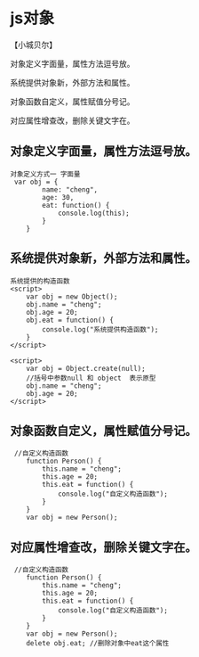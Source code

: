 # js对象

【小城贝尔】

对象定义字面量，属性方法逗号放。

系统提供对象新，外部方法和属性。

对象函数自定义，属性赋值分号记。

对应属性增查改，删除关键文字在。


## 对象定义字面量，属性方法逗号放。
    对象定义方式一 字面量
     var obj = {
            name: "cheng",
            age: 30,
            eat: function() {
                console.log(this);
            }
        }
## 系统提供对象新，外部方法和属性。
    系统提供的构造函数
    <script>
        var obj = new Object();
        obj.name = "cheng";
        obj.age = 20;
        obj.eat = function() {
            console.log("系统提供构造函数");
        }
    </script>

    <script>
        var obj = Object.create(null);
        //括号中参数null 和 object  表示原型
        obj.name = "cheng";
        obj.age = 20;
    </script>
## 对象函数自定义，属性赋值分号记。
     //自定义构造函数
        function Person() {
            this.name = "cheng";
            this.age = 20;
            this.eat = function() {
                console.log("自定义构造函数");
            }
        }
        var obj = new Person();
## 对应属性增查改，删除关键文字在。
     //自定义构造函数
        function Person() {
            this.name = "cheng";
            this.age = 20;
            this.eat = function() {
                console.log("自定义构造函数");
            }
        }
        var obj = new Person();
        delete obj.eat; //删除对象中eat这个属性